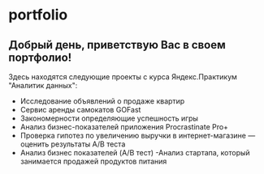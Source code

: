 # portfolio
## Добрый день, приветствую  Вас в своем портфолио!
Здесь находятся следующие проекты с курса Яндекс.Практикум "Аналитик данных":
 - Исследование объявлений о продаже квартир
 - Сервис аренды самокатов GOFast
 - Закономерности определяющие успешность игры
 - Анализ бизнес-показателей приложения Procrastinate Pro+
 - Проверка гипотез по увеличению выручки в интернет-магазине — оценить результаты A/B теста
 - Анализ бизнес показателей (A/B тест)
 -Анализ стартапа, который занимается продажей продуктов питания
